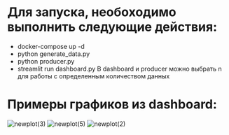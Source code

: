 # Для запуска, необоходимо выполнить следующие действия:
-  docker-compose up -d
-  python generate_data.py
-  python producer.py
-  streamlit run dashboard.py
В dashboard и producer можно выбрать n для работы с определенным количеством данных

# Примеры графиков из dashboard:

![newplot(3)](https://github.com/user-attachments/assets/5fe37291-f16f-4006-8194-f0df50efbe61)
![newplot(5)](https://github.com/user-attachments/assets/baccbfec-b4ec-42c0-8869-27b9fcec5e70)
![newplot(2)](https://github.com/user-attachments/assets/5f4160d9-de36-4413-9d76-e71c3ac2ae4e)
